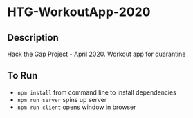# HTG-WorkoutApp-2020

## Description
Hack the Gap Project - April 2020. Workout app for quarantine 

## To Run
- `npm install` from command line to install dependencies
- `npm run server` spins up server
- `npm run client` opens window in browser
